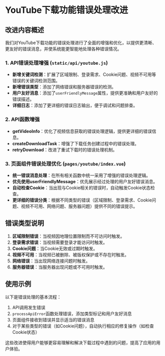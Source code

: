 # YouTube下载功能错误处理改进

## 改进内容概述

我们对YouTube下载功能的错误处理进行了全面的增强和优化，以提供更清晰、更友好的错误消息，并使系统能更智能地处理各种错误情况。

### 1. API错误处理增强 (`static/api/youtube.js`)

- **新增关键词检测**：扩展了区域限制、登录需求、Cookie问题、视频不可用等错误的关键词检测范围。
- **新增错误类型**：添加了网络错误和服务器错误的检测。
- **用户友好消息**：添加了`userFriendlyMessage`属性，提供更准确和用户友好的错误描述。
- **详细日志**：添加了更详细的错误日志输出，便于调试和问题排查。

### 2. API函数增强

- **getVideoInfo**：优化了视频信息获取的错误处理逻辑，提供更详细的错误信息。
- **createDownloadTask**：增强了下载任务创建过程中的错误处理。
- **retryDownload**：改进了重试下载时的错误处理机制。

### 3. 页面组件错误处理优化 (`pages/youtube/index.vue`)

- **统一错误消息处理**：在所有相关函数中统一采用了增强的错误处理逻辑。
- **优先使用userFriendlyMessage**：优先展示经过处理的用户友好错误消息。
- **自动检查Cookie**：当出现与Cookie相关的错误时，自动触发Cookie状态检查。
- **更详细的错误分类**：根据不同类型的错误（区域限制、登录需求、Cookie问题、视频不可用、网络问题、服务器问题）提供不同的错误提示。

## 错误类型说明

1. **区域限制错误**：当视频因地理位置限制而不可访问时触发。
2. **登录需求错误**：当视频需要登录才能访问时触发。
3. **Cookie问题**：当Cookie无效或过期时触发。
4. **视频不可用**：当视频已被删除、被版权保护或不存在时触发。
5. **网络错误**：当出现网络连接问题时触发。
6. **服务器错误**：当服务器出现问题或不可用时触发。

## 使用示例

以下是错误处理的基本流程：

1. API调用发生错误
2. `processApiError`函数处理错误，添加类型标记和用户友好消息
3. 页面组件接收到错误并显示适当的错误消息
4. 对于某些类型的错误（如Cookie问题），自动执行相应的修复操作（如检查Cookie状态）

这些改进使得用户能够更容易理解和解决下载过程中遇到的问题，提高了应用的用户体验。 